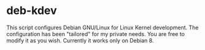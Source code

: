 # deb-kdev
This script configures Debian GNU/Linux for Linux Kernel development. The configuration has been "tailored" for my private needs. You are free to modify it as you wish. Currently it works only on Debian 8.
